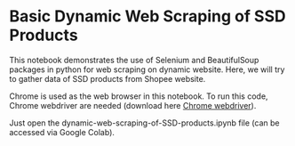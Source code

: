 # Basic Dynamic Web Scraping of SSD Products

This notebook demonstrates the use of Selenium and BeautifulSoup packages in python for web scraping on dynamic website. Here, we will try to gather data of SSD products from Shopee website. 

Chrome is used as the web browser in this notebook. To run this code, Chrome webdriver are needed (download here [Chrome webdriver](https://chromedriver.chromium.org/downloads)).

Just open the dynamic-web-scraping-of-SSD-products.ipynb file (can be accessed via Google Colab).
